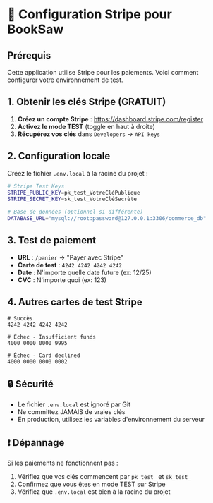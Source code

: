 # 🚀 Configuration Stripe pour BookSaw

## Prérequis
Cette application utilise Stripe pour les paiements. Voici comment configurer votre environnement de test.

## 1. Obtenir les clés Stripe (GRATUIT)

1. **Créez un compte Stripe** : https://dashboard.stripe.com/register
2. **Activez le mode TEST** (toggle en haut à droite)
3. **Récupérez vos clés** dans `Developers` → `API keys`

## 2. Configuration locale

Créez le fichier `.env.local` à la racine du projet :

```bash
# Stripe Test Keys
STRIPE_PUBLIC_KEY=pk_test_VotreCléPublique
STRIPE_SECRET_KEY=sk_test_VotreCléSecrète

# Base de données (optionnel si différente)
DATABASE_URL="mysql://root:password@127.0.0.1:3306/commerce_db"
```

## 3. Test de paiement

- **URL** : `/panier` → "Payer avec Stripe"
- **Carte de test** : `4242 4242 4242 4242`
- **Date** : N'importe quelle date future (ex: 12/25)
- **CVC** : N'importe quoi (ex: 123)

## 4. Autres cartes de test Stripe

```
# Succès
4242 4242 4242 4242

# Échec - Insufficient funds
4000 0000 0000 9995

# Échec - Card declined
4000 0000 0000 0002
```

## 🔒 Sécurité

- Le fichier `.env.local` est ignoré par Git
- Ne committez JAMAIS de vraies clés
- En production, utilisez les variables d'environnement du serveur

## ❗ Dépannage

Si les paiements ne fonctionnent pas :
1. Vérifiez que vos clés commencent par `pk_test_` et `sk_test_`
2. Confirmez que vous êtes en mode TEST sur Stripe
3. Vérifiez que `.env.local` est bien à la racine du projet 